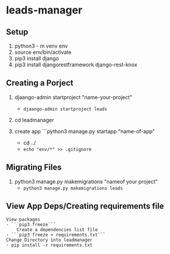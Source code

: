 # leads-manager

## Setup

1. python3 - m venv env
2. source env/bin/activate
3. pip3 install django
4. pip3 install djangorestframework django-rest-knox

## Creating a Porject

1. djaango-admin startproject "name-your-project"
    - ```djaango-admin startproject leads```

2. cd leadmanager
3. create app ```python3 manage.py startapp "name-of-app"
    - cd ../ 
    - ```echo "env/*" >> .gitignore```

## Migrating Files
1. python3 manage.py makemigrations "nameof your project" 
    -  ```python3 manage.py makemigrations leads```

## View App Deps/Creating requirements file
    View packages
    - ```pip3 freeze```
        Create a dependencies list file
    - ```pip3 freeze > requirements.txt```
    Change Directory into leadmanager
    - pip install -r requirements.txt